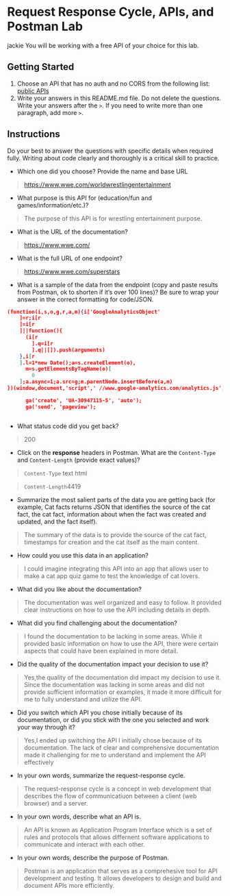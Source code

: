# Request Response Cycle, APIs, and Postman Lab

jackie
You will be working with a free API of your choice for this lab.

## Getting Started

1. Choose an API that has no auth and no CORS from the following list: [public APIs](https://github.com/public-apis/public-apis)
1. Write your answers in this README.md file. Do not delete the questions. Write your answers after the `>`. If you need to write more than one paragraph, add more `>`.

## Instructions

Do your best to answer the questions with specific details when required fully. Writing about code clearly and thoroughly is a critical skill to practice.

- Which one did you choose? Provide the name and base URL

> https://www.wwe.com/worldwrestlingentertainment

- What purpose is this API for (education/fun and games/information/etc.)?

> The purpose of this API is for wrestling entertainment purpose.

- What is the URL of the documentation?

> https://www.wwe.com/

- What is the full URL of one endpoint?

> https://www.wwe.com/superstars

- What is a sample of the data from the endpoint (copy and paste results from Postman, ok to shorten if it’s over 100 lines)? Be sure to wrap your answer in the correct formatting for code/JSON.

```json
(function(i,s,o,g,r,a,m){i['GoogleAnalyticsObject'
    ]=r;i[r
    ]=i[r
    ]||function(){
	  (i[r
        ].q=i[r
        ].q||[]).push(arguments)
    },i[r
    ].l=1*new Date();a=s.createElement(o),
	  m=s.getElementsByTagName(o)[
        0
    ];a.async=1;a.src=g;m.parentNode.insertBefore(a,m)
})(window,document,'script',' //www.google-analytics.com/analytics.js','ga');

	  ga('create', 'UA-30947115-5', 'auto');
	  ga('send', 'pageview');



```

- What status code did you get back?

> 200

- Click on the **response** headers in Postman. What are the `Content-Type` and `Content-Length` (provide exact values)?

> `Content-Type` text html

> `Content-Length`4419

- Summarize the most salient parts of the data you are getting back (for example, Cat facts returns JSON that identifies the source of the cat fact, the cat fact, information about when the fact was created and updated, and the fact itself).

> The summary of the data is to provide the source of the cat fact, timestamps for creation and the cat itself as the main content.

- How could you use this data in an application?

> I could imagine integrating this API into an app that allows user to make a cat app quiz game to test the knowledge of cat lovers.

- What did you like about the documentation?

> The documentation was well organized and easy to follow. It provided clear instructions on how to use the API including details in depth.

- What did you find challenging about the documentation?

> I found the documentation to be lacking in some areas. While it provided basic information on how to use the API, there were certain aspects that could have been explained in more detail.

- Did the quality of the documentation impact your decision to use it?

> Yes,the quality of the documentation did impact my decision to use it. Since the documentation was lacking in some areas and did not provide sufficient information or examples, it made it more difficult for me to fully understand and utilize the API.

- Did you switch which API you chose initially because of its documentation, or did you stick with the one you selected and work your way through it?

> Yes,I ended up switching the API I initially chose because of its documentation. The lack of clear and comprehensive documentation made it challenging for me to understand and implement the API effectively

- In your own words, summarize the request-response cycle.

> The request-response cycle is a concept in web development that describes the flow of communicatiuon between a client (web browser)
> and a server.

- In your own words, describe what an API is.

> An API is known as Application Program Interface which is a set of rules and protocols that allows differnent software applications to communicate and interact with each other.

- In your own words, describe the purpose of Postman.

> Postman is an application that serves as a comprehesive tool for API development and testing. It allows developers to design and build and document APIs more efficiently.
